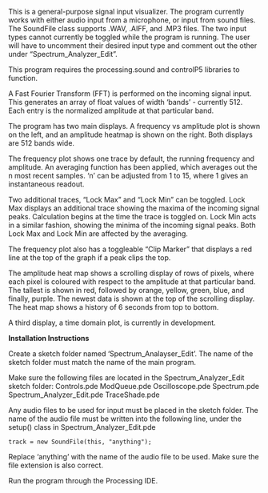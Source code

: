 This is a general-purpose signal input visualizer. The program currently works with either audio input from a microphone, or input from sound files. The SoundFile class supports .WAV, .AIFF, and .MP3 files. The two input types cannot currently be toggled while the program is running. The user will have to uncomment their desired input type and comment out the other under “Spectrum_Analyzer_Edit”. 


This program requires the processing.sound and controlP5 libraries to function.


A Fast Fourier Transform (FFT) is performed on the incoming signal input. This generates an array of float values of width ‘bands’ - currently 512. Each entry is the normalized amplitude at that particular band. 


The program has two main displays. A frequency vs amplitude plot is shown on the left, and an amplitude heatmap is shown on the right. Both displays are 512 bands wide. 


The frequency plot shows one trace by default, the running frequency and amplitude. An averaging function has been applied, which averages out the n most recent samples. ‘n’ can be adjusted from 1 to 15, where 1 gives an instantaneous readout. 


Two additional traces, “Lock Max” and “Lock Min” can be toggled. Lock Max displays an additional trace showing the maxima of the incoming signal peaks. Calculation begins at the time the trace is toggled on. Lock Min acts in a similar fashion, showing the minima of the incoming signal peaks. Both Lock Max and Lock Min are affected by the averaging. 


The frequency plot also has a toggleable “Clip Marker” that displays a red line at the top of the graph if a peak clips the top. 


The amplitude heat map shows a scrolling display of rows of pixels, where each pixel is coloured with respect to the amplitude at that particular band. The tallest is shown in red, followed by orange, yellow, green, blue, and finally, purple. The newest data is shown at the top of the scrolling display. The heat map shows a history of 6 seconds from top to bottom. 


A third display, a time domain plot, is currently in development. 


**Installation Instructions**


Create a sketch folder named ‘Spectrum_Analayser_Edit’. The name of the sketch folder must match the name of the main program. 


Make sure the following files are located in the Spectrum_Analyzer_Edit sketch folder:
        Controls.pde
        ModQueue.pde
        Oscilloscope.pde
        Spectrum.pde
        Spectrum_Analyzer_Edit.pde
	TraceShade.pde


Any audio files to be used for input must be placed in the sketch folder. The name of the audio file must be written into the following line, under the setup() class in Spectrum_Analyzer_Edit.pde


	track = new SoundFile(this, "anything");


Replace ‘anything’ with the name of the audio file to be used. Make sure the file extension is also correct.


Run the program through the Processing IDE.

